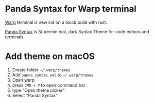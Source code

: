 # Panda Syntax for Warp terminal

[Warp](https://www.warp.dev/) terminal is new kid on a block build with rust.

[Panda Syntax](https://github.com/tinkertrain/panda-syntax-vscode) is Superminimal, dark Syntax Theme for code editors and terminals


# Add theme on macOS

1. Create folder `~/.warp/themes` 
1. Add `panda_syntax.yml` to `~/.warp/themes`
1. Open warp
1. press `CMD + P` to open command bar
1. type "Open theme picker"
1. Select "Panda Syntax"
